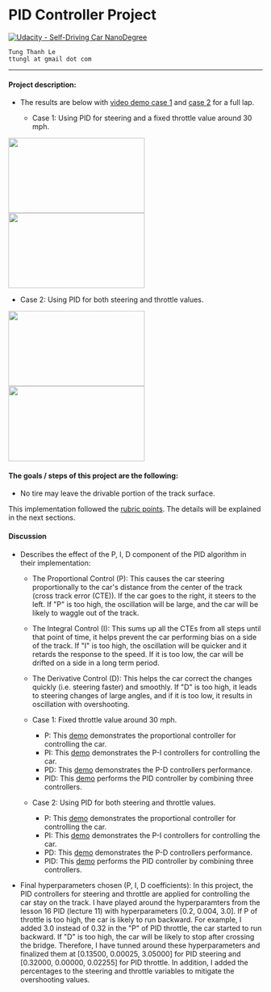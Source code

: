 # **PID Controller Project**
[![Udacity - Self-Driving Car NanoDegree](https://s3.amazonaws.com/udacity-sdc/github/shield-carnd.svg)](http://www.udacity.com/drive)
    
    Tung Thanh Le
    ttungl at gmail dot com
   

---

#### Project description: 

+ The results are below with [video demo case 1](https://youtu.be/-nDjcm7bBr8) and [case 2](https://youtu.be/6dhbnDeH93Y) for a full lap.

  * Case 1: Using PID for steering and a fixed throttle value around 30 mph.

<img src="https://github.com/ttungl/SDC-term2-PID-Control/blob/master/output/case1-1.gif" height="149" width="270"> <img src="https://github.com/ttungl/SDC-term2-PID-Control/blob/master/output/case%201-2.gif" height="149" width="270"> 

  * Case 2: Using PID for both steering and throttle values.

<img src="https://github.com/ttungl/SDC-term2-PID-Control/blob/master/output/case2-1.gif" height="149" width="270"> <img src="https://github.com/ttungl/SDC-term2-PID-Control/blob/master/output/case2-2.gif" height="149" width="270">

#### The goals / steps of this project are the following:
* No tire may leave the drivable portion of the track surface. 

This implementation followed the [rubric points](https://review.udacity.com/#!/rubrics/824/view). The details will be explained in the next sections. 

#### Discussion

+ Describes the effect of the P, I, D component of the PID algorithm in their implementation:
  
  * The Proportional Control (P): This causes the car steering proportionally to the car's distance from the center of the track (cross track error (CTE)). If the car goes to the right, it steers to the left. If "P" is too high, the oscillation will be large, and the car will be likely to waggle out of the track.

  * The Integral Control (I): This sums up all the CTEs from all steps until that point of time, it helps prevent the car performing bias on a side of the track. If "I" is too high, the oscillation will be quicker and it retards the response to the speed. If it is too low, the car will be drifted on a side in a long term period.

  * The Derivative Control (D): This helps the car correct the changes quickly (i.e. steering faster) and smoothly. If "D" is too high, it leads to steering changes of large angles, and if it is too low, it results in oscillation with overshooting. 

  * Case 1: Fixed throttle value around 30 mph.
    + P: This [demo](https://youtu.be/tW18mDud1_Q) demonstrates the proportional controller for controlling the car. 
    + PI: This [demo](https://youtu.be/TtSkCDoeCaI) demonstrates the P-I controllers for controlling the car. 
    + PD: This [demo](https://youtu.be/nuCv8yUmmYQ) demonstrates the P-D controllers performance. 
    + PID: This [demo](https://youtu.be/-nDjcm7bBr8) performs the PID controller by combining three controllers. 

  * Case 2: Using PID for both steering and throttle values.
    + P: This [demo](https://youtu.be/NWOQzM9yhd4) demonstrates the proportional controller for controlling the car. 
    + PI: This [demo](https://youtu.be/ProArN8M0tg) demonstrates the P-I controllers for controlling the car. 
    + PD: This [demo](https://youtu.be/UTgf1RHjhjc) demonstrates the P-D controllers performance. 
    + PID: This [demo](https://youtu.be/6dhbnDeH93Y) performs the PID controller by combining three controllers. 

+ Final hyperparameters chosen (P, I, D coefficients):
  In this project, the PID controllers for steering and throttle are applied for controlling the car stay on the track. I have played around the hyperparamters from the lesson 16 PID (lecture 11) with hyperparameters [0.2, 0.004, 3.0]. If P of throttle is too high, the car is likely to run backward. For example, I added 3.0 instead of 0.32 in the "P" of PID throttle, the car started to run backward. If "D" is too high, the car will be likely to stop after crossing the bridge. Therefore, I have tunned around these hyperparameters and finalized them at [0.13500, 0.00025, 3.05000] for PID steering and [0.32000, 0.00000, 0.02255] for PID throttle. In addition, I added the percentages to the steering and throttle variables to mitigate the overshooting values. 


